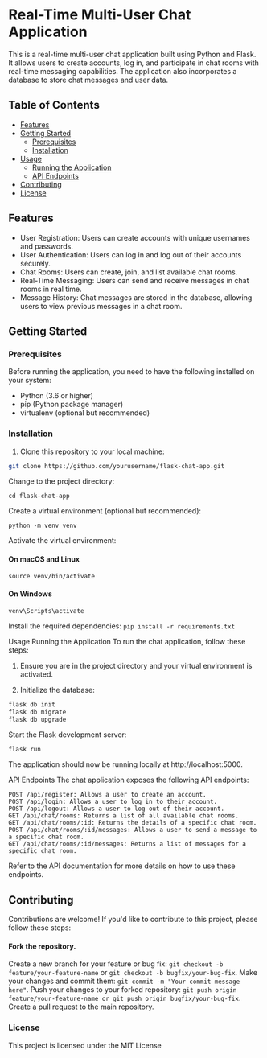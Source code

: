 
# Real-Time Multi-User Chat Application

This is a real-time multi-user chat application built using Python and Flask. It allows users to create accounts, log in, and participate in chat rooms with real-time messaging capabilities. The application also incorporates a database to store chat messages and user data.

## Table of Contents
- [Features](#features)
- [Getting Started](#getting-started)
  - [Prerequisites](#prerequisites)
  - [Installation](#installation)
- [Usage](#usage)
  - [Running the Application](#running-the-application)
  - [API Endpoints](#api-endpoints)
- [Contributing](#contributing)
- [License](#license)

## Features

- User Registration: Users can create accounts with unique usernames and passwords.
- User Authentication: Users can log in and log out of their accounts securely.
- Chat Rooms: Users can create, join, and list available chat rooms.
- Real-Time Messaging: Users can send and receive messages in chat rooms in real time.
- Message History: Chat messages are stored in the database, allowing users to view previous messages in a chat room.

## Getting Started

### Prerequisites

Before running the application, you need to have the following installed on your system:

- Python (3.6 or higher)
- pip (Python package manager)
- virtualenv (optional but recommended)

### Installation

1. Clone this repository to your local machine:

```bash
git clone https://github.com/yourusername/flask-chat-app.git
```
Change to the project directory:
```
cd flask-chat-app
```

Create a virtual environment (optional but recommended):
```
python -m venv venv
```
Activate the virtual environment:
#### On macOS and Linux
```source venv/bin/activate```

#### On Windows
```venv\Scripts\activate```

Install the required dependencies:
```pip install -r requirements.txt```

Usage
Running the Application
To run the chat application, follow these steps:

1. Ensure you are in the project directory and your virtual environment is activated.

2. Initialize the database:
```bash
flask db init
flask db migrate
flask db upgrade
```

Start the Flask development server:
```
flask run
```

The application should now be running locally at http://localhost:5000.

API Endpoints
The chat application exposes the following API endpoints:
```
POST /api/register: Allows a user to create an account.
POST /api/login: Allows a user to log in to their account.
POST /api/logout: Allows a user to log out of their account.
GET /api/chat/rooms: Returns a list of all available chat rooms.
GET /api/chat/rooms/:id: Returns the details of a specific chat room.
POST /api/chat/rooms/:id/messages: Allows a user to send a message to a specific chat room.
GET /api/chat/rooms/:id/messages: Returns a list of messages for a specific chat room.
```
Refer to the API documentation for more details on how to use these endpoints.

## Contributing
Contributions are welcome! If you'd like to contribute to this project, please follow these steps:

#### Fork the repository.
Create a new branch for your feature or bug fix: `git checkout -b feature/your-feature-name` or `git checkout -b bugfix/your-bug-fix`.
Make your changes and commit them: `git commit -m "Your commit message here"`.
Push your changes to your forked repository: `git push origin feature/your-feature-name or git push origin bugfix/your-bug-fix`.
Create a pull request to the main repository.

### License
This project is licensed under the MIT License
